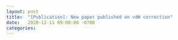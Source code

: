 ```yaml
---
layout: post
title:  "[Publication]: New paper published on vdW correction"
date:   2020-12-11 09:00:00 -0700
categories: 
---
```



